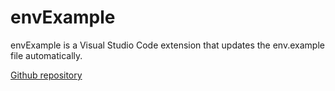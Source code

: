 # envExample

envExample is a Visual Studio Code extension that updates the env.example file automatically.

[Github repository](https://github.com/Hessabra/envExample)
